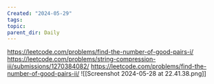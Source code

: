 ```yaml
---
Created: "2024-05-29"
tags: 
topic: 
parent_dir: Daily
---
```

https://leetcode.com/problems/find-the-number-of-good-pairs-i/
https://leetcode.com/problems/string-compression-iii/submissions/1270384082/
https://leetcode.com/problems/find-the-number-of-good-pairs-ii/
![[Screenshot 2024-05-28 at 22.41.38.png]]